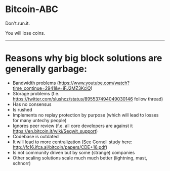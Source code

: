# Bitcoin-ABC

Don't.run.it.

You will lose coins.

---

# Reasons why big block solutions are generally garbage:


* Bandwidth problems (https://www.youtube.com/watch?time_continue=2941&v=iFJ2MZ3KciQ)
* Storage problems (f.e. https://twitter.com/slushcz/status/895537494049030146 follow thread)
* Has no consensus
* Is rushed
* Implements no replay protection by purpose (which will lead to losses for many untechy people)
* Ignores peer review (f.e. all core developers are against it https://en.bitcoin.it/wiki/Segwit_support)
* Codebase is outdated
* It will lead to more centralization (See Cornell study here: http://fc16.ifca.ai/bitcoin/papers/CDE+16.pdf)
* Is not community driven but by some (strange) companies
* Other scaling solutions scale much much better (lightning, mast, schnorr)

